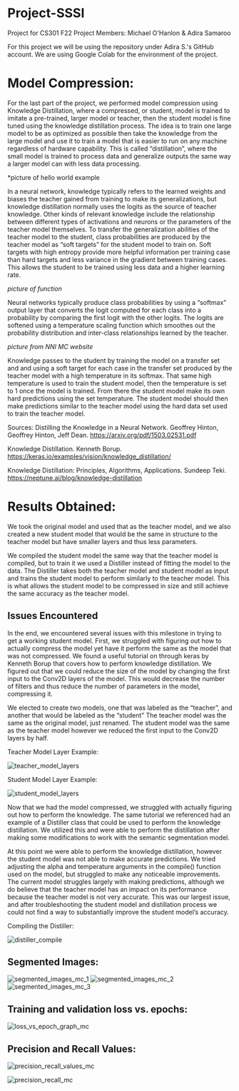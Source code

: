 # Project-SSSI
Project for CS301 F22
Project Members: Michael O'Hanlon & Adira Samaroo

For this project we will be using the repository under Adira S.'s GitHub account. We are using Google Colab for the environment of the project.

<h1>Model Compression:</h1>

For the last part of the project, we performed model compression using Knowledge Distillation, where a compressed, or student, model is trained to imitate a pre-trained, larger model or teacher, then the student model is fine tuned using the knowledge distillation process. The idea is to train one large model to be as optimized as possible then take the knowledge from the large model and use it to train a model that is easier to run on any machine regardless of hardware capability. This is called “distillation”, where the small model is trained to process data and generalize outputs the same way a larger model can with less data processing.

*picture of hello world example

In a neural network, knowledge typically refers to the learned weights and biases the teacher gained from training to make its generalizations, but knowledge distillation normally uses the logits as the source of teacher knowledge. Other kinds of relevant knowledge include the relationship between different types of activations and neurons or the parameters of the teacher model themselves. To transfer the generalization abilities of the teacher model to the student, class probabilities are produced by the teacher model as “soft targets” for the student model to train on. Soft targets with high entropy provide more helpful information per training case than hard targets and less variance in the gradient between training cases. This allows the student to be trained using less data and a higher learning rate.

*picture of function*

Neural networks typically produce class probabilities by using a “softmax” output layer that converts the logit computed for each class into a probability by comparing the first logit with the other logits. The logits are softened using a temperature scaling function which smoothes out the probability distribution and inter-class relationships learned by the teacher.

*picture from NNI MC website*

Knowledge passes to the student by training the model on a  transfer set and and using a soft target for each case in the transfer set produced by the teacher model with a high temperature in its softmax. That same high temperature is used to train the student model, then the temperature is set to 1 once the model is trained. From there the student model make its own hard predictions using the set temperature. The student model should then make predictions similar to the teacher model using the hard data set used to train the teacher model. 

Sources:
Distilling the Knowledge in a Neural Network. Geoffrey Hinton, Geoffrey Hinton, Jeff Dean. https://arxiv.org/pdf/1503.02531.pdf

Knowledge Distillation. Kenneth Borup. https://keras.io/examples/vision/knowledge_distillation/

Knowledge Distillation: Principles, Algorithms, Applications. Sundeep Teki. https://neptune.ai/blog/knowledge-distillation

<h1>Results Obtained:</h1>

We took the original model and used that as the teacher model, and we also created a new student model that would be the same in structure to the teacher model but have smaller layers and thus less parameters.

We compiled the student model the same way that the teacher model is compiled, but to train it we used a Distiller instead of fitting the model to the data. The Distiller takes both the teacher model and student model as input and trains the student model to perform similarly to the teacher model. This is what allows the student model to be compressed in size and still achieve the same accuracy as the teacher model.

<h2>Issues Encountered</h2>

In the end, we encountered several issues with this milestone in trying to get a working student model. First, we struggled with figuring out how to actually compress the model yet have it perform the same as the model that was not compressed. We found a useful tutorial on through keras by Kenneth Borup that covers how to perform knowledge distillation. We figured out that we could reduce the size of the model by changing the first input to the Conv2D layers of the model. This would decrease the number of filters and thus reduce the number of parameters in the model, compressing it.

We elected to create two models, one that was labeled as the “teacher”, and another that would be labeled as the “student” The teacher model was the same as the original model, just renamed. The student model was the same as the teacher model however we reduced the first input to the Conv2D layers by half.

Teacher Model Layer Example:

![teacher_model_layers](https://github.com/adiraCode/Project-SSSI/blob/milestone-4/pictures/teacher_model_layers.png?raw=true)

Student Model Layer Example:

![student_model_layers](https://github.com/adiraCode/Project-SSSI/blob/milestone-4/pictures/student_model_layers.png?raw=true)

Now that we had the model compressed, we struggled with actually figuring out how to perform the knowledge. The same tutorial we referenced had an example of a Distiller class that could be used to perform the knowledge distillation. We utilized this and were able to perform the distillation after making some modifications to work with the semantic segmentation model.

At this point we were able to perform the knowledge distillation, however the student model was not able to make accurate predictions. We tried adjusting the alpha and temperature arguments in the compile() function used on the model, but struggled to make any noticeable improvements. The current model struggles largely with making predictions, although we do believe that the teacher model has an impact on its performance because the teacher model is not very accurate. This was our largest issue, and after troubleshooting the student model and distillation process we could not find a way to substantially improve the student model’s accuracy.

Compiling the Distiller:

![distiller_compile](https://github.com/adiraCode/Project-SSSI/blob/milestone-4/pictures/distiller_compile.png?raw=true)

<h2>Segmented Images:</h2>

![segmented_images_mc_1](https://github.com/adiraCode/Project-SSSI/blob/milestone-4/pictures/segmented_images_mc_1.png?raw=true)
![segmented_images_mc_2](https://github.com/adiraCode/Project-SSSI/blob/milestone-4/pictures/segmented_images_mc_2.png?raw=true)
![segmented_images_mc_3](https://github.com/adiraCode/Project-SSSI/blob/milestone-4/pictures/segmented_images_mc_3.png?raw=true)

<h2>Training and validation loss vs. epochs:</h2>

![loss_vs_epoch_graph_mc](https://github.com/adiraCode/Project-SSSI/blob/milestone-4/pictures/loss_vs_epoch_graph_mc.png?raw=true)

<h2>Precision and Recall Values:</h2>

![precision_recall_values_mc](https://github.com/adiraCode/Project-SSSI/blob/milestone-4/pictures/precision_recall_values_mc.png?raw=true)

![precision_recall_mc](https://github.com/adiraCode/Project-SSSI/blob/milestone-4/pictures/precision_recall_mc.png?raw=true)
